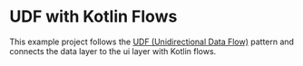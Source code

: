 # UDF with Kotlin Flows

This example project follows the [UDF (Unidirectional Data Flow)](https://developer.android.com/topic/architecture#unidirectional-data-flow) pattern 
and connects the data layer to the ui layer with Kotlin flows.
